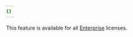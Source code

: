 ```yaml
---
{}
---
```


This feature is available for all [Enterprise](https://wandb.ai/site/pricing/) licenses.